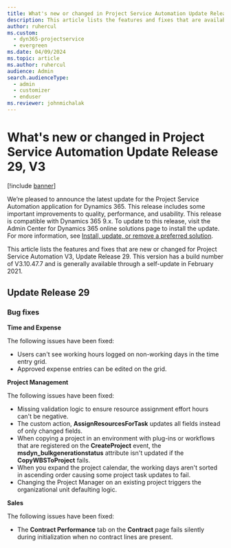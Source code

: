 ```yaml
---
title: What's new or changed in Project Service Automation Update Release 29, V3
description: This article lists the features and fixes that are available in Project Service Automation Update Release 29, V3.
author: ruhercul
ms.custom: 
  - dyn365-projectservice
  - evergreen
ms.date: 04/09/2024
ms.topic: article
ms.author: ruhercul
audience: Admin
search.audienceType: 
  - admin
  - customizer
  - enduser
ms.reviewer: johnmichalak
---
```




# What's new or changed in Project Service Automation Update Release 29, V3

[!include [banner](../includes/psa-now-project-operations.md)]

We’re pleased to announce the latest update for the Project Service Automation application for Dynamics 365. This release includes some important improvements to quality, performance, and usability. This release is compatible with Dynamics 365 9.x. To update to this release, visit the Admin Center for Dynamics 365 online solutions page to install the update. For more information, see [Install, update, or remove a preferred solution](/power-platform/admin/install-remove-preferred-solution).

This article lists the features and fixes that are new or changed for Project Service Automation V3, Update Release 29. This version has a build number of V3.10.47.7 and is generally available through a self-update in February 2021.

## Update Release 29

### Bug fixes

**Time and Expense**

The following issues have been fixed:

- Users can't see working hours logged on non-working days in the time entry grid.
- Approved expense entries can be edited on the grid.

**Project Management**

The following issues have been fixed:

- Missing validation logic to ensure resource assignment effort hours can't be negative.
- The custom action, **AssignResourcesForTask** updates all fields instead of only changed fields.
- When copying a project in an environment with plug-ins or workflows that are registered on the **CreateProject** event, the **msdyn_bulkgenerationstatus** attribute isn't updated if the **CopyWBSToProject** fails.
- When you expand the project calendar, the working days aren't sorted in ascending order causing some project task updates to fail.
- Changing the Project Manager on an existing project triggers the organizational unit defaulting logic.

**Sales**

The following issues have been fixed:

- The **Contract Performance** tab on the **Contract** page fails silently during initialization when no contract lines are present.

